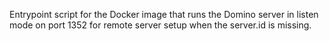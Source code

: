 Entrypoint script for the Docker image that runs the Domino server in listen mode on port 1352 for remote server setup when the server.id is missing.

